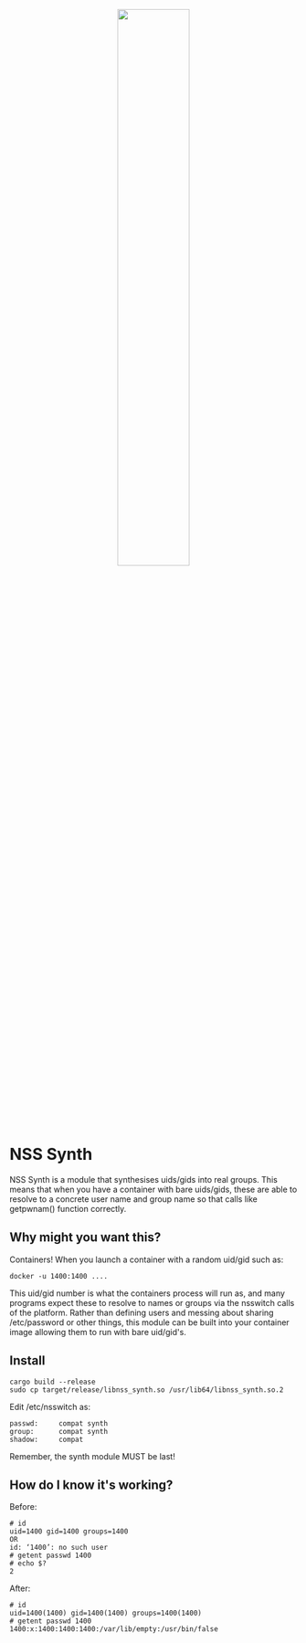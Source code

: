 
<p align="center">
  <img src="https://raw.githubusercontent.com/kanidm/nss_synth/meme.jpg" width="50%" height="auto" />
</p>

# NSS Synth

NSS Synth is a module that synthesises uids/gids into real groups. This means that when you have
a container with bare uids/gids, these are able to resolve to a concrete user name and group name
so that calls like getpwnam() function correctly.

## Why might you want this?

Containers! When you launch a container with a random uid/gid such as:

```
docker -u 1400:1400 ....
```

This uid/gid number is what the containers process will run as, and many programs expect these to
resolve to names or groups via the nsswitch calls of the platform. Rather than defining users
and messing about sharing /etc/password or other things, this module can be built into your
container image allowing them to run with bare uid/gid's.

## Install

```
cargo build --release
sudo cp target/release/libnss_synth.so /usr/lib64/libnss_synth.so.2
```

Edit /etc/nsswitch as:

```
passwd:		compat synth
group:		compat synth
shadow:		compat
```

Remember, the synth module MUST be last!

## How do I know it's working?

Before:

```
# id
uid=1400 gid=1400 groups=1400
OR
id: ‘1400’: no such user
# getent passwd 1400
# echo $?
2
```

After:

```
# id
uid=1400(1400) gid=1400(1400) groups=1400(1400)
# getent passwd 1400
1400:x:1400:1400:1400:/var/lib/empty:/usr/bin/false
```

